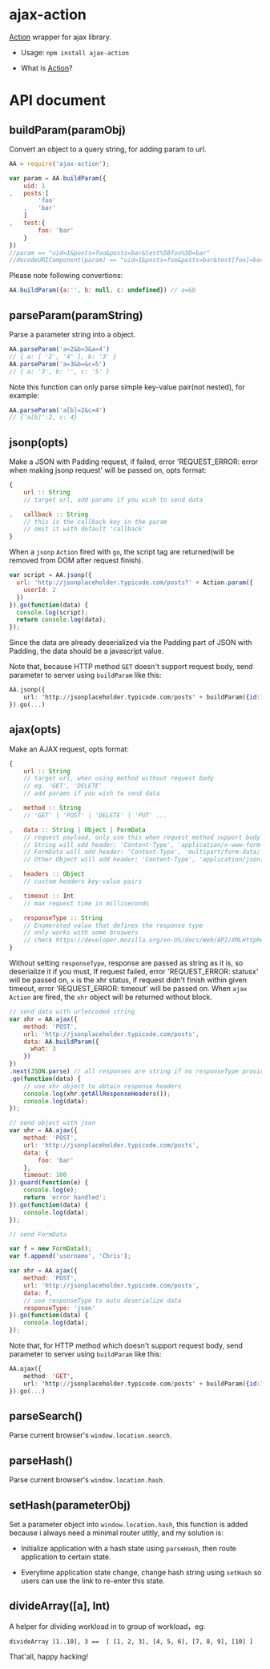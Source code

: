 # ajax-action

 [Action](https://github.com/winterland1989/Action.js) wrapper for ajax library.

+ Usage: `npm install ajax-action`

+ What is [Action](https://github.com/winterland1989/Action.js)?

# API document

buildParam(paramObj)
--------------------

Convert an object to a query string, for adding param to url.

```js
AA = require('ajax-action');

var param = AA.buildParam({
    uid: 1
,   posts:[
        'foo'
    ,   'bar'
    ]
,   test:{
        foo: 'bar'    
    }
})
//param == "uid=1&posts=foo&posts=bar&test%5Bfoo%5D=bar"
//decodeURIComponent(param) == "uid=1&posts=foo&posts=bar&test[foo]=bar"
```

Please note following convertions:

```js
AA.buildParam({a:'', b: null, c: undefined}) // a=&b
```

parseParam(paramString)
----------------------

Parse a parameter string into a object.

```js
AA.parseParam('a=2&b=3&a=4')
// { a: [ '2', '4' ], b: '3' }
AA.parseParam('a=3&b=&c=5')
// { a: '3', b: '', c: '5' }
```

Note this function can only parse simple key-value pair(not nested), for example:

```js
AA.parseParam('a[b]=2&c=4')
// {'a[b]':2, c: 4}
```


jsonp(opts)
-----------
Make a JSON with Padding request, if failed, error 'REQUEST_ERROR: error when making jsonp request' will be passed on, opts format:

```js
{
    url :: String
    // target url, add params if you wish to send data

,   callback :: String
    // this is the callback key in the param
    // omit it with default 'callback' 
}
```

When a `jsonp` `Action` fired with `go`, the script tag are returned(will be removed from DOM after request finish).

```js
var script = AA.jsonp({
  url: 'http://jsonplaceholder.typicode.com/posts?' + Action.param({
    userId: 2
  })
}).go(function(data) {
  console.log(script);
  return console.log(data);
});

```

Since the data are already deserialized via the Padding part of JSON with Padding, the data should be a javascript value.

Note that, because HTTP method `GET` doesn't support request body, send parameter to server using `buildParam` like this:

```haskell
AA.jsonp({
    url: 'http://jsonplaceholder.typicode.com/posts' + buildParam({id:1})
}).go(...)
```

ajax(opts)
-----------------
Make an AJAX request, opts format:

```js
{
    url :: String
    // target url, when using method without request body
    // eg. 'GET', 'DELETE'
    // add params if you wish to send data

,   method :: String
    // 'GET' | 'POST' | 'DELETE' | 'PUT' ...

,   data :: String | Object | FormData
    // request payload, only use this when request method support body
    // String will add header: 'Content-Type', 'application/x-www-form-urlencoded'
    // FormData will add header: 'Content-Type', 'multipart/form-data; boundary=...'
    // Other Object will add header: 'Content-Type', 'application/json; charset=UTF-8'

,   headers :: Object
    // custom headers key-value pairs

,   timeout :: Int
    // max request time in milliseconds

,   responseType :: String
    // Enumerated value that defines the response type
    // only works with some broswers
    // check https://developer.mozilla.org/en-US/docs/Web/API/XMLHttpRequest
}
```

Without setting `responseType`, response are passed as string as it is, so deserialize it if you must, If request failed, error 'REQUEST_ERROR: statusx' will be passed on, `x` is the xhr status, if request didn't finish within given timeout, error 'REQUEST_ERROR: timeout' will be passed on. When `ajax` `Action` are fired, the `xhr` object will be returned without block.

```js
// send data with urlencoded string
var xhr = AA.ajax({
    method: 'POST',
    url: 'http://jsonplaceholder.typicode.com/posts',
    data: AA.buildParam({
      what: 3
    })
})
.next(JSON.parse) // all responses are string if no responseType provided
.go(function(data) {
    // use xhr object to obtain response headers
    console.log(xhr.getAllResponseHeaders());
    console.log(data);
});

// send object with json
var xhr = AA.ajax({
    method: 'POST',
    url: 'http://jsonplaceholder.typicode.com/posts',
    data: {
        foo: 'bar'
    },
    timeout: 100
}).guard(function(e) {
    console.log(e);
    return 'error handled';
}).go(function(data) {
    console.log(data);
});

// send FormData

var f = new FormData();
var f.append('username', 'Chris');

var xhr = AA.ajax({
    method: 'POST',
    url: 'http://jsonplaceholder.typicode.com/posts',
    data: f,
    // use responseType to auto deserialize data
    responseType: 'json'
}).go(function(data) {
    console.log(data);
});
```

Note that, for HTTP method which doesn't support request body, send parameter to server using `buildParam` like this:

```haskell
AA.ajax({
    method: 'GET',
    url: 'http://jsonplaceholder.typicode.com/posts' + buildParam({id:1})
}).go(...)
```

parseSearch()
-------------

Parse current browser's `window.location.search`.

parseHash()
-----------

Parse current browser's `window.location.hash`.

setHash(parameterObj)
--------------------

Set a parameter object into `window.location.hash`, this function is added because i always need a minimal router utitly, and my solution is:

+ Initialize application with a hash state using `parseHash`, then route application to certain state.

+ Everytime application state change, change hash string using `setHash` so users can use the link to re-enter this state.

divideArray([a], Int)
------------

A helper for dividing workload in to group of workload，eg:

`divideArray [1..10], 3 ==  [ [1, 2, 3], [4, 5, 6], [7, 8, 9], [10] ]`

That'all, happy hacking!
